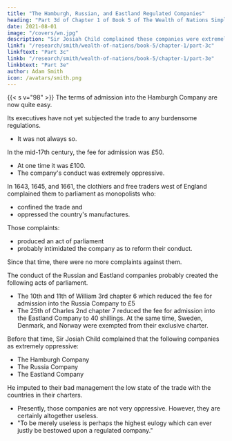 ```yaml
---
title: "The Hamburgh, Russian, and Eastland Regulated Companies"
heading: "Part 3d of Chapter 1 of Book 5 of The Wealth of Nations Simplified"
date: 2021-08-01
image: "/covers/wn.jpg"
description: "Sir Josiah Child complained these companies were extremely oppressive"
linkf: "/research/smith/wealth-of-nations/book-5/chapter-1/part-3c"
linkftext: "Part 3c"
linkb: "/research/smith/wealth-of-nations/book-5/chapter-1/part-3e"
linkbtext: "Part 3e"
author: Adam Smith
icon: /avatars/smith.png
---
```



{{< s v="98" >}} The terms of admission into the Hamburgh Company are now quite easy.

Its executives <!-- directors --> have not yet subjected the trade to any burdensome regulations.
- It was not always so.

In the mid-17th century, the <!-- fine -->fee for admission was £50.
- At one time it was £100.
- The company's conduct was extremely oppressive.

In 1643, 1645, and 1661, the clothiers and free traders west of England complained them to parliament as monopolists who:
- confined the trade and
- oppressed the country's manufactures.

Those complaints:
- produced an act of parliament
- probably intimidated the company as to reform their conduct. 

Since that time, there were no more complaints against them.

The conduct of the Russian and Eastland companies probably created the following acts of parliament.
- The 10th and 11th of William 3rd chapter 6 which reduced the fee for admission into the Russia Company to £5
- The 25th of Charles 2nd chapter 7 reduced the fee for admission into the Eastland Company to 40 shillings. At the same time, Sweden, Denmark, and Norway were exempted from their exclusive charter.

Before that time, Sir Josiah Child complained that the following companies as extremely oppressive: 
- The Hamburgh Company
- The Russia Company
- The Eastland Company

He imputed to their bad management the low state of the trade with the countries in their charters.
- Presently, those companies are not very oppressive. However, they are certainly altogether useless.
- "To be merely useless is perhaps the highest eulogy which can ever justly be bestowed upon a regulated company."
<!-- - All those 3 companies presently deserve this eulogy. -->

